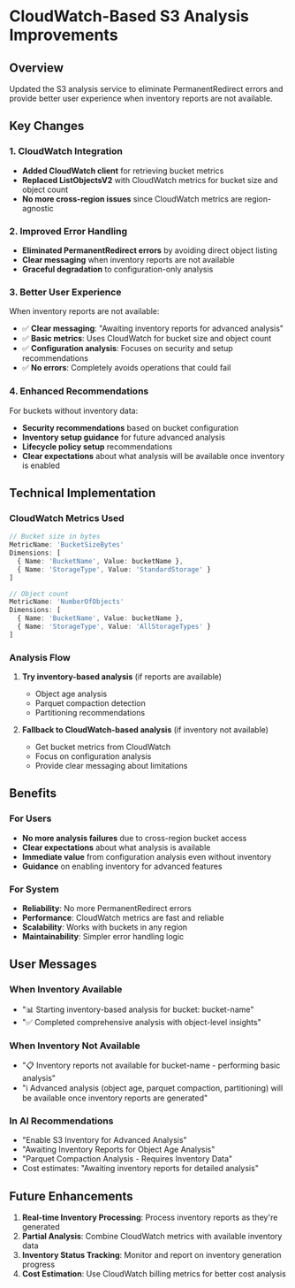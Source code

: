 # CloudWatch-Based S3 Analysis Improvements

## Overview

Updated the S3 analysis service to eliminate PermanentRedirect errors and provide better user experience when inventory reports are not available.

## Key Changes

### 1. CloudWatch Integration

- **Added CloudWatch client** for retrieving bucket metrics
- **Replaced ListObjectsV2** with CloudWatch metrics for bucket size and object count
- **No more cross-region issues** since CloudWatch metrics are region-agnostic

### 2. Improved Error Handling

- **Eliminated PermanentRedirect errors** by avoiding direct object listing
- **Clear messaging** when inventory reports are not available
- **Graceful degradation** to configuration-only analysis

### 3. Better User Experience

When inventory reports are not available:
- ✅ **Clear messaging**: "Awaiting inventory reports for advanced analysis"
- ✅ **Basic metrics**: Uses CloudWatch for bucket size and object count
- ✅ **Configuration analysis**: Focuses on security and setup recommendations
- ✅ **No errors**: Completely avoids operations that could fail

### 4. Enhanced Recommendations

For buckets without inventory data:
- **Security recommendations** based on bucket configuration
- **Inventory setup guidance** for future advanced analysis
- **Lifecycle policy setup** recommendations
- **Clear expectations** about what analysis will be available once inventory is enabled

## Technical Implementation

### CloudWatch Metrics Used

```typescript
// Bucket size in bytes
MetricName: 'BucketSizeBytes'
Dimensions: [
  { Name: 'BucketName', Value: bucketName },
  { Name: 'StorageType', Value: 'StandardStorage' }
]

// Object count
MetricName: 'NumberOfObjects'
Dimensions: [
  { Name: 'BucketName', Value: bucketName },
  { Name: 'StorageType', Value: 'AllStorageTypes' }
]
```

### Analysis Flow

1. **Try inventory-based analysis** (if reports are available)
   - Object age analysis
   - Parquet compaction detection
   - Partitioning recommendations

2. **Fallback to CloudWatch-based analysis** (if inventory not available)
   - Get bucket metrics from CloudWatch
   - Focus on configuration analysis
   - Provide clear messaging about limitations

## Benefits

### For Users
- **No more analysis failures** due to cross-region bucket access
- **Clear expectations** about what analysis is available
- **Immediate value** from configuration analysis even without inventory
- **Guidance** on enabling inventory for advanced features

### For System
- **Reliability**: No more PermanentRedirect errors
- **Performance**: CloudWatch metrics are fast and reliable
- **Scalability**: Works with buckets in any region
- **Maintainability**: Simpler error handling logic

## User Messages

### When Inventory Available
- "📊 Starting inventory-based analysis for bucket: bucket-name"
- "✅ Completed comprehensive analysis with object-level insights"

### When Inventory Not Available
- "📋 Inventory reports not available for bucket-name - performing basic analysis"
- "ℹ️ Advanced analysis (object age, parquet compaction, partitioning) will be available once inventory reports are generated"

### In AI Recommendations
- "Enable S3 Inventory for Advanced Analysis"
- "Awaiting Inventory Reports for Object Age Analysis"
- "Parquet Compaction Analysis - Requires Inventory Data"
- Cost estimates: "Awaiting inventory reports for detailed analysis"

## Future Enhancements

1. **Real-time Inventory Processing**: Process inventory reports as they're generated
2. **Partial Analysis**: Combine CloudWatch metrics with available inventory data
3. **Inventory Status Tracking**: Monitor and report on inventory generation progress
4. **Cost Estimation**: Use CloudWatch billing metrics for better cost analysis